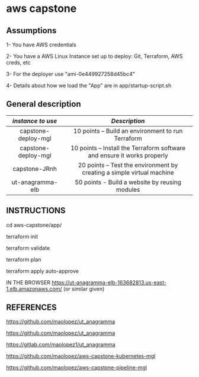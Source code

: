 aws capstone
=====================

Assumptions
-----
1- You have AWS credentials

2- You have a AWS Linux Instance set up to deploy: Git, Terraform, AWS creds, etc

3- For the deployer use "ami-0e449927258d45bc4"

4- Details about how we load the "App" are in app/startup-script.sh 



General description
-----


|*instance to use*   |*Description*                                                           |
|:------------------:|:----------------------------------------------------------------------:|
|capstone-deploy-mgl |10 points – Build an environment to run Terraform                       |
|capstone-deploy-mgl |10 points – Install the Terraform software and ensure it works properly |
|capstone-JRnh       |20 points – Test the environment by creating a simple virtual machine   |
|ut-anagramma-elb    |50 points - Build a website by  reusing modules                         |


INSTRUCTIONS
------------------

cd aws-capstone/app/

terraform init

terraform validate

terraform plan

terraform apply auto-approve

IN THE BROWSER
https://ut-anagramma-elb-163682813.us-east-1.elb.amazonaws.com/ (or similar given)

REFERENCES
------------------

https://github.com/maolopez/ut_anagramma

https://github.com/maolopez/ut_anagramma

https://gitlab.com/maolopez1/ut_anagramma 

https://github.com/maolopez/aws-capstone-kubernetes-mgl

https://github.com/maolopez/aws-capstone-pipeline-mgl

